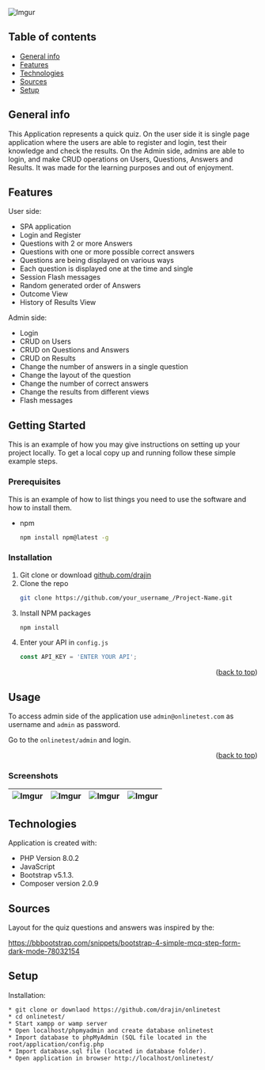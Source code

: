 ![Imgur](https://i.imgur.com/2YgPXyM.jpg)

## Table of contents
* [General info](#general-info)
* [Features](#features)
* [Technologies](#technologies)
* [Sources](#Sources)
* [Setup](#setup)

## General info
This Application represents a quick quiz. On the user side it is single page application where the users are able to register and login, test their knowledge and check the results.
On the Admin side, admins are able to login, and make CRUD operations on Users, Questions, Answers and Results. It was made for the learning purposes and out of enjoyment.

## Features
User side:
* SPA application
* Login and Register
* Questions with 2 or more Answers
* Questions with one or more possible correct answers
* Questions are being displayed on various ways
* Each question is displayed one at the time and single
* Session Flash messages
* Random generated order of Answers
* Outcome View
* History of Results View

Admin side:
* Login
* CRUD on Users
* CRUD on Questions and Answers
* CRUD on Results
* Change the number of answers in a single question
* Change the layout of the question
* Change the number of correct answers
* Change the results from different views
* Flash messages

<!-- GETTING STARTED -->
## Getting Started

This is an example of how you may give instructions on setting up your project locally.
To get a local copy up and running follow these simple example steps.

### Prerequisites

This is an example of how to list things you need to use the software and how to install them.
* npm
  ```sh
  npm install npm@latest -g
  ```

### Installation

1. Git clone or download [github.com/drajin](https://github.com/drajin/onlinetest)
2. Clone the repo
   ```sh
   git clone https://github.com/your_username_/Project-Name.git
   ```
3. Install NPM packages
   ```sh
   npm install
   ```
4. Enter your API in `config.js`
   ```js
   const API_KEY = 'ENTER YOUR API';
   ```

<p align="right">(<a href="#top">back to top</a>)</p>



<!-- USAGE EXAMPLES -->
## Usage

To access admin side of the application use `admin@onlinetest.com` as username and `admin` as password.

Go to the `onlinetest/admin` and login.

<p align="right">(<a href="#top">back to top</a>)</p>

### Screenshots
![Imgur](https://i.imgur.com/BAuff6j.jpg) | ![Imgur](https://i.imgur.com/wIT288s.jpg) | ![Imgur](https://i.imgur.com/Sp3jwEd.jpg) | ![Imgur](https://i.imgur.com/8Bx4r72.jpg) |
|-|-|-|-|

## Technologies
Application is created with:
* PHP Version 8.0.2
* JavaScript
* Bootstrap v5.1.3.
* Composer version 2.0.9 

## Sources
Layout for the quiz questions and answers was inspired by the:

https://bbbootstrap.com/snippets/bootstrap-4-simple-mcq-step-form-dark-mode-78032154 

## Setup

Installation:

    * git clone or downlaod https://github.com/drajin/onlinetest
    * cd onlinetest/
    * Start xampp or wamp server
    * Open localhost/phpmyadmin and create database onlinetest
    * Import database to phpMyAdmin (SQL file located in the root/application/config.php
    * Import database.sql file (located in database folder).
    * Open application in browser http://localhost/onlinetest/
